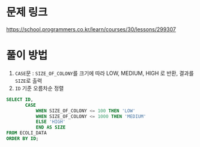 # 문제 링크

https://school.programmers.co.kr/learn/courses/30/lessons/299307

# 풀이 방법

1. `CASE`문 : `SIZE_OF_COLONY`를 크기에 따라 LOW, MEDIUM, HIGH 로 반환, 결과를 `SIZE`로 출력
2. `ID` 기준 오름차순 정렬

```sql 
SELECT ID,
       CASE
           WHEN SIZE_OF_COLONY <= 100 THEN 'LOW'
           WHEN SIZE_OF_COLONY <= 1000 THEN 'MEDIUM'
           ELSE 'HIGH'
           END AS SIZE
FROM ECOLI_DATA
ORDER BY ID;

```